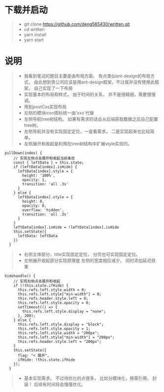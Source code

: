 # 下载并启动
> - git clone https://github.com/deng565430/written.git
> - cd written
> - yarn install
> - yarn start

# 说明
> - 我看到笔试的题目主要是由布局方面， 有点类似ant-design的布局方式， 由此想到贵公司应该是用ant-design框架，不过我并没有使用此框架， 自己实现了一下布局
> - 实现基本的布局和样式， 由于时间的关系， 并不是很精细，需要慢慢调。
> - 用到postCss实现布局
> - 左侧的模块icon图标统一由'xxx'代替
> - 左侧导航tree树结构， 如果有需求的话会从后端获取数据之后自己配置tree树。 
> - 左侧导航并没有实现固定定位，一是看需求， 二是实现起来也比较简单。
> - 左侧展开和收起是利用在tree树结构中扩展style实现的。
```
pullDown(index) {
    // 实现左侧点击展开和收起当前条目
    const { leftData } = this.state;
    if (leftData[index].isHide) {
      leftData[index].style = {
        height: '100%',
        opacity: 1,
        transition: 'all .3s'
      }
    } else {
      leftData[index].style = {
        height: 0,
        opacity: 0,
        overflow: 'hidden',
        transition: 'all .3s'
      }
    }
    leftData[index].isHide = !leftData[index].isHide
    this.setState({
      leftData: leftData
    })
  }
```
> - 右侧主体部分，title实现固定定位， 分页也可实现固定定位。
> - 左侧展开收起部分实现原理是 左侧的宽度相应减少， 同时添加延迟效果
```
hidehandle() {
    // 实现右侧点击展开和收起
    if (!this.state.ifHide) {
      this.refs.left.style.width = 0;
      this.refs.left.style["min-width"] = 0;
      this.refs.header.style.left = 0;
      this.refs.left.style.opacity = 0;
      setTimeout(() => {
        this.refs.left.style.display = "none";
      }, 200);
    } else {
      this.refs.left.style.display = "block";
      this.refs.left.style.opacity = 1;
      this.refs.left.style.width = "200px";
      this.refs.left.style["min-width"] = "200px";
      this.refs.header.style.left = "200px";
    }
    this.setState({
      flag: "< 展开",
      ifHide: !this.state.ifHide
    });
  }
```
> - 基本实现需求， 不过待优化的点很多， 比如分模块化，按需引用， 封装！  后续有时间将会慢慢优化。


